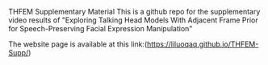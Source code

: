 THFEM Supplementary Material
This is a github repo for the supplementary video results of "Exploring Talking Head Models With Adjacent Frame Prior for Speech-Preserving Facial Expression Manipulation"

The website page is available at this link:(https://liluoqaq.github.io/THFEM-Supp/)
